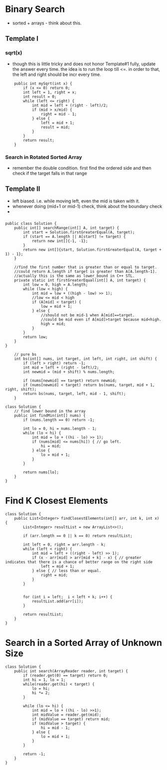 # Binary Search
* sorted + arrays - think about this.

## Template I
### sqrt(x)
* though this is little tricky and does not honor Template#1 fully, update the answer every time. the idea is to run the loop till <=. in order to that, the left and right should be incr every time.

```
    public int mySqrt(int x) {
        if (x <= 0) return 0;
        int left = 1, right = x;
        int result = 0;
        while (left <= right) {
            int mid = left + (right - left)/2;
            if (mid > x/mid) { 
                right = mid - 1;
            } else {
                left = mid + 1;
                result = mid;
            }
        }
        return result;
    }
```
###  Search in Rotated Sorted Array
* remember the double condition. first find the ordered side and then check if the target falls in that range

## Template II
* left biased. i.e. while moving left, even the mid is taken with it.
* whenever doing (mid+1 or mid-1) check, think about the boundary check
* 

### 

```
public class Solution {
	public int[] searchRange(int[] A, int target) {
		int start = Solution.firstGreaterEqual(A, target);
		if (start == A.length || A[start] != target) {
			return new int[]{-1, -1};
		}
		return new int[]{start, Solution.firstGreaterEqual(A, target + 1) - 1};
	}

	//find the first number that is greater than or equal to target.
	//could return A.length if target is greater than A[A.length-1].
	//actually this is the same as lower_bound in C++ STL.
	private static int firstGreaterEqual(int[] A, int target) {
		int low = 0, high = A.length;
		while (low < high) {
			int mid = low + ((high - low) >> 1);
			//low <= mid < high
			if (A[mid] < target) {
				low = mid + 1;
			} else {
				//should not be mid-1 when A[mid]==target.
				//could be mid even if A[mid]>target because mid<high.
				high = mid;
			}
		}
		return low;
	}
}
```

``` 
    // pure bs
    int bs(int[] nums, int target, int left, int right, int shift) {
        if (left > right) return -1;
        int mid = left + (right - left)/2;
        int newmid = (mid + shift) % nums.length;
        
        if (nums[newmid] == target) return newmid;
        if (nums[newmid] < target) return bs(nums, target, mid + 1, right, shift);
        return bs(nums, target, left, mid - 1, shift);
    }
```

```
class Solution {
    // find lower bound in the array
    public int findMin(int[] nums) {
        if (nums.length == 0) return -1;
        
        int lo = 0, hi = nums.length - 1;
        while (lo < hi) {
            int mid = lo + ((hi - lo) >> 1);
            if (nums[mid] <= nums[hi]) { // go left. 
                hi = mid;            
            } else {
                lo = mid + 1;
            }
        }
        
        return nums[lo];
    }
}

```
# Find K Closest Elements

```
class Solution {
    public List<Integer> findClosestElements(int[] arr, int k, int x) {
        List<Integer> resultList = new ArrayList<>();
        
        if (arr.length == 0 || k == 0) return resultList;
        
        int left = 0, right = arr.length - k;
        while (left < right) {
            int mid = left + ((right - left) >> 1);
            if (x - arr[mid] > arr[mid + k] - x) { // greater indicates that there is a chance of better range on the right side
                left = mid + 1;
            } else { // less than or equal.
                right = mid;
            }
        }
        
        
        for (int i = left;  i < left + k; i++) {
            resultList.add(arr[i]);
        }
        
        return resultList;
    }
}
```

# Search in a Sorted Array of Unknown Size

```
class Solution {
    public int search(ArrayReader reader, int target) {
        if (reader.get(0) == target) return 0;
        int hi = 1, lo = 1;
        while(reader.get(hi) < target) {
            lo = hi;
            hi *= 2;
        }
        
        while (lo <= hi) {
            int mid = lo + ((hi - lo) >>1);
            int midValue = reader.get(mid);
            if (midValue == target) return mid;
            if (midValue > target) {
                hi = mid - 1;
            } else {
                lo = mid + 1;
            }
        }
        
        return -1;
    }
}
```
